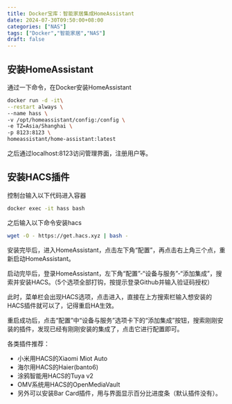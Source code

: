 ```yaml
---
title: Docker宝库：智能家居集成HomeAssistant
date: 2024-07-30T09:50:00+08:00
categories: ["NAS"]
tags: ["Docker","智能家居","NAS"]
draft: false
---
```



## 安装HomeAssistant
通过一下命令，在Docker安装HomeAssistant

```bash
docker run -d -it\
--restart always \
--name hass \
-v /opt/homeassistant/config:/config \
-e TZ=Asia/Shanghai \
-p 8123:8123 \
homeassistant/home-assistant:latest
```
之后通过localhost:8123访问管理界面，注册用户等。

## 安装HACS插件
控制台输入以下代码进入容器
```bash
docker exec -it hass bash
````
之后输入以下命令安装hacs
```bash
wget -O - https://get.hacs.xyz | bash -
```
安装完毕后，进入HomeAssistant，点击左下角“配置”，再点击右上角三个点，重新启动HomeAssistant。

启动完毕后，登录HomeAssistant，左下角“配置”-“设备与服务”-“添加集成”，搜索并安装HACS。（5个选项全部打钩，按提示登录Github并输入验证码授权）

此时，菜单栏会出现HACS选项，点击进入，直接在上方搜索栏输入想安装的HACS插件就可以了，记得重启HA生效。

重启成功后，点击“配置”中“设备与服务”选项卡下的“添加集成”按钮，搜索刚刚安装的插件，发现已经有刚刚安装的集成了，点击它进行配置即可。

各类插件推荐：
+ 小米用HACS的Xiaomi Miot Auto
+ 海尔用HACS的Haier(banto6)
+ 涂鸦智能用HACS的Tuya v2
+ OMV系统用HACS的OpenMediaVault
+ 另外可以安装Bar Card插件，用与界面显示百分比进度条（默认插件没有）。
